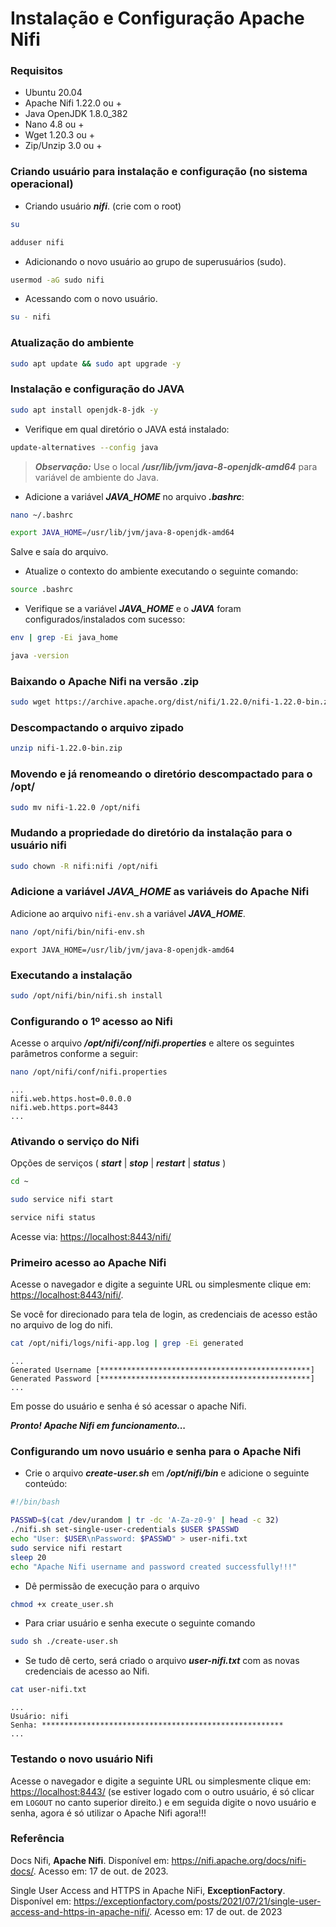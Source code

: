 # Instalação e Configuração Apache Nifi

### Requisitos

- Ubuntu 20.04
- Apache Nifi 1.22.0 ou +
- Java OpenJDK 1.8.0_382
- Nano 4.8 ou +
- Wget 1.20.3 ou +
- Zip/Unzip 3.0 ou +

### Criando usuário para instalação e configuração (no sistema operacional)

- Criando usuário ***nifi***. (crie com o root)

```bash
su
```

```bash
adduser nifi
```

- Adicionando o novo usuário ao grupo de superusuários (sudo).

```bash
usermod -aG sudo nifi
```

- Acessando com o novo usuário.

```bash
su - nifi
```

### Atualização do ambiente

```bash
sudo apt update && sudo apt upgrade -y
```

### Instalação e configuração do JAVA

```bash
sudo apt install openjdk-8-jdk -y
```

- Verifique em qual diretório o JAVA está instalado:

```bash
update-alternatives --config java
```

>***Observação:*** Use o local ***/usr/lib/jvm/java-8-openjdk-amd64*** para variável de ambiente do Java.

- Adicione a variável ***JAVA_HOME*** no arquivo ***.bashrc***:

```bash
nano ~/.bashrc
```

```bash
export JAVA_HOME=/usr/lib/jvm/java-8-openjdk-amd64
```

Salve e saía do arquivo.

- Atualize o contexto do ambiente executando o seguinte comando:

```bash
source .bashrc
```

- Verifique se a variável ***JAVA_HOME*** e o ***JAVA*** foram configurados/instalados com sucesso:

```bash
env | grep -Ei java_home
```

```bash
java -version
```

### Baixando o Apache Nifi na versão .zip

```bash
sudo wget https://archive.apache.org/dist/nifi/1.22.0/nifi-1.22.0-bin.zip
```

### Descompactando o arquivo zipado

```bash
unzip nifi-1.22.0-bin.zip
```

### Movendo e já renomeando o diretório descompactado para o /opt/

```bash
sudo mv nifi-1.22.0 /opt/nifi
```

### Mudando a propriedade do diretório da instalação para o usuário nifi

```bash
sudo chown -R nifi:nifi /opt/nifi
```

### Adicione a variável ***JAVA_HOME*** as variáveis do Apache Nifi

Adicione ao arquivo ```nifi-env.sh``` a variável ***JAVA_HOME***.

```bash
nano /opt/nifi/bin/nifi-env.sh
```

```text
export JAVA_HOME=/usr/lib/jvm/java-8-openjdk-amd64
```

### Executando a instalação

```bash
sudo /opt/nifi/bin/nifi.sh install
```

### Configurando o 1º acesso ao Nifi

Acesse o arquivo ***/opt/nifi/conf/nifi.properties*** e altere os seguintes parâmetros conforme a seguir:

```bash
nano /opt/nifi/conf/nifi.properties
```

```text
...
nifi.web.https.host=0.0.0.0
nifi.web.https.port=8443
...
```

### Ativando o serviço do Nifi

Opções de serviços  ( ***start*** | ***stop*** | ***restart*** | ***status*** )

```bash
cd ~
```

```bash
sudo service nifi start
```

```bash
service nifi status
```

Acesse via: [https://localhost:8443/nifi/](https://localhost:8443/nifi/) 

### Primeiro acesso ao Apache Nifi

Acesse o navegador e digite a seguinte URL ou simplesmente clique em: [https://localhost:8443/nifi/](https://localhost:8443/nifi/).

Se você for direcionado para tela de login, as credenciais de acesso estão no arquivo de log do nifi.

```bash
cat /opt/nifi/logs/nifi-app.log | grep -Ei generated
```

```text
...
Generated Username [***********************************************]
Generated Password [***********************************************]
...
```

Em posse do usuário e senha é só acessar o apache Nifi.

***Pronto! Apache Nifi em funcionamento...***

### Configurando um novo usuário e senha para o Apache Nifi

- Crie o arquivo ***create-user.sh*** em ***/opt/nifi/bin***  e adicione o seguinte conteúdo:

```bash
#!/bin/bash

PASSWD=$(cat /dev/urandom | tr -dc 'A-Za-z0-9' | head -c 32)
./nifi.sh set-single-user-credentials $USER $PASSWD
echo "User: $USER\nPassword: $PASSWD" > user-nifi.txt
sudo service nifi restart
sleep 20
echo "Apache Nifi username and password created successfully!!!"
```

- Dê permissão de execução para o arquivo

```bash
chmod +x create_user.sh
```

- Para criar usuário e senha execute o seguinte comando

```bash
sudo sh ./create-user.sh
```

- Se tudo dê certo, será criado o arquivo ***user-nifi.txt*** com as novas credenciais de acesso ao Nifi.

```bash
cat user-nifi.txt
```

```text
...
Usuário: nifi
Senha: ******************************************************
...
```

### Testando o novo usuário Nifi

Acesse o navegador e digite a seguinte URL ou simplesmente clique em: [https://localhost:8443/](https://localhost:8443/) (se estiver logado com o outro usuário, é só clicar em ```LOGOUT``` no canto superior direito.) e em seguida digite o novo usuário e senha, agora é só utilizar o Apache Nifi agora!!!

### Referência

Docs Nifi, **Apache Nifi**. Disponível em: <https://nifi.apache.org/docs/nifi-docs/>. Acesso em: 17 de out. de 2023.

Single User Access and HTTPS in Apache NiFi, **ExceptionFactory**. Disponível em: <https://exceptionfactory.com/posts/2021/07/21/single-user-access-and-https-in-apache-nifi/>. Acesso em: 17 de out. de 2023
